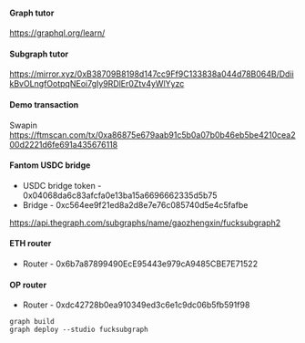 #### Graph tutor
https://graphql.org/learn/

#### Subgraph tutor
https://mirror.xyz/0xB38709B8198d147cc9Ff9C133838a044d78B064B/DdiikBvOLngfOotpqNEoi7gIy9RDlEr0Ztv4yWlYyzc

#### Demo transaction
Swapin https://ftmscan.com/tx/0xa86875e679aab91c5b0a07b0b46eb5be4210cea200d2221d6fe691a435676118

#### Fantom USDC bridge
- USDC bridge token - 0x04068da6c83afcfa0e13ba15a6696662335d5b75
- Bridge - 0xc564ee9f21ed8a2d8e7e76c085740d5e4c5fafbe

https://api.thegraph.com/subgraphs/name/gaozhengxin/fucksubgraph2

#### ETH router
- Router - 0x6b7a87899490EcE95443e979cA9485CBE7E71522

#### OP router
- Router - 0xdc42728b0ea910349ed3c6e1c9dc06b5fb591f98

```
graph build
graph deploy --studio fucksubgraph
```